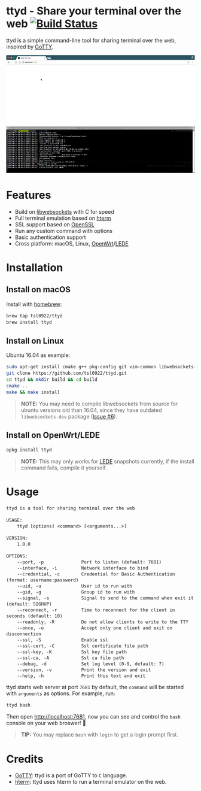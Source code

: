 # ttyd - Share your terminal over the web [![Build Status](https://travis-ci.org/tsl0922/ttyd.svg?branch=master)](https://travis-ci.org/tsl0922/ttyd)

ttyd is a simple command-line tool for sharing terminal over the web, inspired by [GoTTY](https://github.com/yudai/gotty).

![screenshot](screenshot.gif)

# Features

- Build on [libwebsockets](https://libwebsockets.org) with C for speed
- Full terminal emulation based on [hterm](https://chromium.googlesource.com/apps/libapps/+/HEAD/hterm)
- SSL support based on [OpenSSL](https://www.openssl.org)
- Run any custom command with options
- Basic authentication support
- Cross platform: macOS, Linux, [OpenWrt](https://openwrt.org)/[LEDE](https://www.lede-project.org)

# Installation

## Install on macOS

Install with [homebrew](http://brew.sh):

```bash
brew tap tsl0922/ttyd
brew install ttyd
```

## Install on Linux

Ubuntu 16.04 as example:

```bash
sudo apt-get install cmake g++ pkg-config git vim-common libwebsockets-dev libjson-c-dev libssl-dev
git clone https://github.com/tsl0922/ttyd.git
cd ttyd && mkdir build && cd build
cmake ..
make && make install
```

> **NOTE:** You may need to compile libwebsockets from source for ubuntu versions old than 16.04, since they have outdated `libwebsockets-dev` package ([Issue #6](https://github.com/tsl0922/ttyd/issues/6)).

## Install on OpenWrt/LEDE

```bash
opkg install ttyd
```

> **NOTE:** This may only works for [LEDE](https://www.lede-project.org) snapshots currently, if the install command fails, compile it yourself.

# Usage

```
ttyd is a tool for sharing terminal over the web

USAGE:
    ttyd [options] <command> [<arguments...>]

VERSION:
    1.0.0

OPTIONS:
    --port, -p              Port to listen (default: 7681)
    --interface, -i         Network interface to bind
    --credential, -c        Credential for Basic Authentication (format: username:password)
    --uid, -u               User id to run with
    --gid, -g               Group id to run with
    --signal, -s            Signal to send to the command when exit it (default: SIGHUP)
    --reconnect, -r         Time to reconnect for the client in seconds (default: 10)
    --readonly, -R          Do not allow clients to write to the TTY
    --once, -o              Accept only one client and exit on disconnection
    --ssl, -S               Enable ssl
    --ssl-cert, -C          Ssl certificate file path
    --ssl-key, -K           Ssl key file path
    --ssl-ca, -A            Ssl ca file path
    --debug, -d             Set log level (0-9, default: 7)
    --version, -v           Print the version and exit
    --help, -h              Print this text and exit
```

ttyd starts web server at port `7681` by default, the `command` will be started with `arguments` as options. For example, run:

```bash
ttyd bash
```
Then open <http://localhost:7681>, now you can see and control the `bash` console on your web broswer! :tada: 

> **TIP:** You may replace `bash` with `login` to get a login prompt first.

# Credits

- [GoTTY](https://github.com/yudai/gotty): ttyd is a port of GoTTY to `C` language.
- [hterm](https://chromium.googlesource.com/apps/libapps/+/HEAD/hterm): ttyd uses hterm to run a terminal emulator on the web.